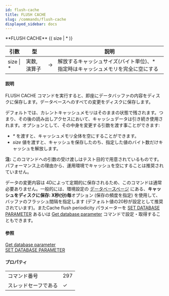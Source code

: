 ```yaml
---
id: flush-cache
title: FLUSH CACHE
slug: /commands/flush-cache
displayed_sidebar: docs
---
```


<!--REF #_command_.FLUSH CACHE.Syntax-->**FLUSH CACHE** {( size | * )}<!-- END REF-->
<!--REF #_command_.FLUSH CACHE.Params-->
| 引数 | 型 |  | 説明 |
| --- | --- | --- | --- |
| size &#124; * | 実数, 演算子 | &#8594;  | 解放するキャッシュサイズ(バイト単位)、* 指定時はキャッシュメモリを完全に空にする |

<!-- END REF-->

#### 説明 

<!--REF #_command_.FLUSH CACHE.Summary-->FLUSH CACHE コマンドを実行すると、即座にデータバッファの内容をディスクに保存します。<!-- END REF-->データベースへのすべての変更をディスクに保存します。

デフォルトでは、カレントキャッシュメモリはそのままの状態で残されます。つまり、その後の読み出しアクセスにおいて、キャッシュデータは引き続き使用されます。オプションとして、その中身を変更する引数を渡す事ことができます:

* *\** を渡すと、キャッシュメモリ全体を空にすることができます。
* *size* 値を渡すと、キャッシュを保存したのち、指定した値のバイト数だけキャッシュを解放します。

**注:** このコマンドへの引数の受け渡しはテスト目的で用意されているものです。パフォーマンス上の理由から、運用環境でキャッシュを空にすることは推奨されていません。

データの変更内容は 4Dによって定期的に保存されるため、このコマンドは通常必要ありません。一般的には、環境設定の [データベースページ](https://developer.4d.com/docs/ja/settings/database/) にある、**キャッシュをディスクに保存: X秒(分)毎**オプション (保存の頻度を指定) を使用して、バッファのフラッシュ間隔を指定します (デフォルト値の20秒が設定として推奨されています)。またCache flush periodicity パラメーターを [SET DATABASE PARAMETER](set-database-parameter.md) あるいは [Get database parameter](get-database-parameter.md) コマンドで設定・取得することもできます。

#### 参照 

[Get database parameter](get-database-parameter.md)  
[SET DATABASE PARAMETER](set-database-parameter.md)  

#### プロパティ

|  |  |
| --- | --- |
| コマンド番号 | 297 |
| スレッドセーフである | &check; |


